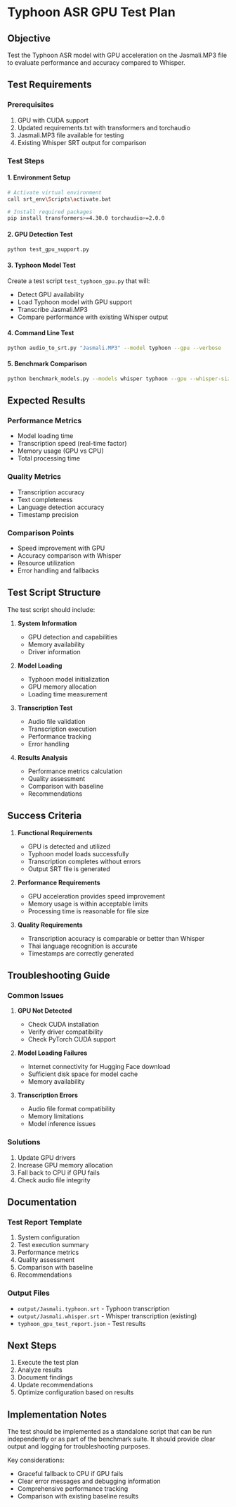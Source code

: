 # Typhoon ASR GPU Test Plan

## Objective
Test the Typhoon ASR model with GPU acceleration on the Jasmali.MP3 file to evaluate performance and accuracy compared to Whisper.

## Test Requirements

### Prerequisites
1. GPU with CUDA support
2. Updated requirements.txt with transformers and torchaudio
3. Jasmali.MP3 file available for testing
4. Existing Whisper SRT output for comparison

### Test Steps

#### 1. Environment Setup
```bash
# Activate virtual environment
call srt_env\Scripts\activate.bat

# Install required packages
pip install transformers>=4.30.0 torchaudio>=2.0.0
```

#### 2. GPU Detection Test
```bash
python test_gpu_support.py
```

#### 3. Typhoon Model Test
Create a test script `test_typhoon_gpu.py` that will:
- Detect GPU availability
- Load Typhoon model with GPU support
- Transcribe Jasmali.MP3
- Compare performance with existing Whisper output

#### 4. Command Line Test
```bash
python audio_to_srt.py "Jasmali.MP3" --model typhoon --gpu --verbose
```

#### 5. Benchmark Comparison
```bash
python benchmark_models.py --models whisper typhoon --gpu --whisper-size base
```

## Expected Results

### Performance Metrics
- Model loading time
- Transcription speed (real-time factor)
- Memory usage (GPU vs CPU)
- Total processing time

### Quality Metrics
- Transcription accuracy
- Text completeness
- Language detection accuracy
- Timestamp precision

### Comparison Points
- Speed improvement with GPU
- Accuracy comparison with Whisper
- Resource utilization
- Error handling and fallbacks

## Test Script Structure

The test script should include:

1. **System Information**
   - GPU detection and capabilities
   - Memory availability
   - Driver information

2. **Model Loading**
   - Typhoon model initialization
   - GPU memory allocation
   - Loading time measurement

3. **Transcription Test**
   - Audio file validation
   - Transcription execution
   - Performance tracking
   - Error handling

4. **Results Analysis**
   - Performance metrics calculation
   - Quality assessment
   - Comparison with baseline
   - Recommendations

## Success Criteria

1. **Functional Requirements**
   - GPU is detected and utilized
   - Typhoon model loads successfully
   - Transcription completes without errors
   - Output SRT file is generated

2. **Performance Requirements**
   - GPU acceleration provides speed improvement
   - Memory usage is within acceptable limits
   - Processing time is reasonable for file size

3. **Quality Requirements**
   - Transcription accuracy is comparable or better than Whisper
   - Thai language recognition is accurate
   - Timestamps are correctly generated

## Troubleshooting Guide

### Common Issues
1. **GPU Not Detected**
   - Check CUDA installation
   - Verify driver compatibility
   - Check PyTorch CUDA support

2. **Model Loading Failures**
   - Internet connectivity for Hugging Face download
   - Sufficient disk space for model cache
   - Memory availability

3. **Transcription Errors**
   - Audio file format compatibility
   - Memory limitations
   - Model inference issues

### Solutions
1. Update GPU drivers
2. Increase GPU memory allocation
3. Fall back to CPU if GPU fails
4. Check audio file integrity

## Documentation

### Test Report Template
1. System configuration
2. Test execution summary
3. Performance metrics
4. Quality assessment
5. Comparison with baseline
6. Recommendations

### Output Files
- `output/Jasmali.typhoon.srt` - Typhoon transcription
- `output/Jasmali.whisper.srt` - Whisper transcription (existing)
- `typhoon_gpu_test_report.json` - Test results

## Next Steps

1. Execute the test plan
2. Analyze results
3. Document findings
4. Update recommendations
5. Optimize configuration based on results

## Implementation Notes

The test should be implemented as a standalone script that can be run independently or as part of the benchmark suite. It should provide clear output and logging for troubleshooting purposes.

Key considerations:
- Graceful fallback to CPU if GPU fails
- Clear error messages and debugging information
- Comprehensive performance tracking
- Comparison with existing baseline results